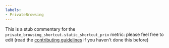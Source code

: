 ```yaml
---
labels:
- PrivateBrowsing
---
```

This is a stub commentary for the `private_browsing_shortcut.static_shortcut_priv` metric: please feel free to edit (read the
[contributing guidelines](https://github.com/mozilla/glean-annotations/blob/main/CONTRIBUTING.md)
if you haven't done this before)
